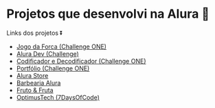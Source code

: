 # Projetos que desenvolvi na Alura 🌠
Links dos projetos ⏬
<br>
<ul>
    <li><a href="https://forca-three.vercel.app/" target="_blank">Jogo da Forca (Challenge ONE)</a></li>
    <li><a href="https://dev-one-kappa.vercel.app/" target="_blank">Alura Dev (Challenge)</a></li>
    <li><a href="https://codificador-edecodificador.vercel.app/" target="_blank">Codificador e Decodificador (Challenge ONE)</a></li>
    <li><a href="https://portfolio-driica.vercel.app/" target="_blank">Portfólio (Challenge ONE)</a></li>
    <li><a href="https://alura-store-rho.vercel.app/" target="_blank">Alura Store</a></li>
    <li><a href="https://barbearia-alura-365v.vercel.app/" target="_blank">Barbearia Alura</a></li>
    <li><a href="https://fruta.vercel.app/" target="_blank">Fruto & Fruta</a></li>
    <li><a href="https://optimus-tech-wheat.vercel.app/" target="_blank">OptimusTech (7DaysOfCode) </a></li>
</ul>

